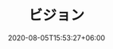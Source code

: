 ---
title:  "ビジョン"
date:   2020-08-05T15:53:27+06:00
draft: false
description: "This is meta description"
weight: 3
intro: "私たちは、どんな職種・どんな業界でも通用する \n優秀で力強い人材の育成を目指しています。\nそんな私たちの考え方を詳しくお話しします。"
---